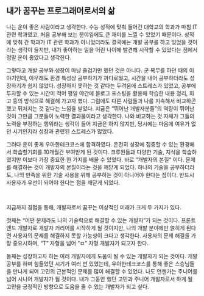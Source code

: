 ## 내가 꿈꾸는 프로그래머로서의 삶

나는 운이 좋은 사람이라고 생각한다.
수능 성적에 맞춰 들어간 대학교의 학과가 마침 IT 관련 학과였고, 처음 공부해 보는 분야임에도 큰 재미를 느낄 수 있었기 때문이다.
성적에 맞춰 간 학과가 IT 관련 학과가 아니었더라도 결국에는 개발 공부를 하고 있었을 것이라는 생각이 들지만, 내가 좋아하는 일을 어린 나이에 발견해 시작할 수 있었다는 점에서 정말 운이 좋았다고 생각한다.

그렇다고 개발 공부와 성장이 마냥 즐겁기만 했던 것은 아니다. 군 복무를 하던 때의 이야기인데, 아무래도 환경 특성상 공부하기가 까다로웠고, 시간을 내어 공부하더라도 성장하기가 쉽지 않았다. 성장하지 못하는 것 같다는 두려움에 스트레스가 있었고, 공부에 투자할 수 있는 시간이 적어 평일 야간에 블로그 포스팅을 활용해 학습한 내용 정리, 회고 등의 방식으로 해결해 가고자 했다. 그럼에도 다른 사람들과 나를 지속해서 비교하곤 했고 뒤처지는 것 같다는 느낌을 받았다.
지금은 “뛰어난 개발자분들”의 역량이 뛰어난 것이 그만큼 그분들이 노력한 결과물이라고 생각한다. 나와 비교하는 것 자체가 그들의 노력을 부정하는 행위라는 생각이 들어 지금은 하지 않지만, 당시에는 마음에 여유가 없던 시기인지라 성장과 관련된 스트레스가 많았다.

그러다 운이 좋게 우아한테크코스에 합격하였다. 온전히 성장에 집중할 수 있는 환경에서 학습할기회를 10개월간 부여받게 된 것이다. 크루원들과 다양한 기술, 지식을 학습하였지만 이보다 가장 중요한 한 가지를 배울 수 있었다. 바로 “개발자의 본질“ 이다. 문제를 해결하는 것이 개발자의 본질이라는 것을 깨닫게 되었다.
하나의 기술을 공부하더라도, 나의 만족을 위한 기술 사용을 위해 공부하는 것이 아니어야 한다는 점이다. 반드시 사용자가 우선이 되어야 한다는 점을 깨닫게 되었다.

<br/>

지금까지 경험을 통해, 개발자로서 꿈꾸는 이상적인 미래가 크게 두 가지가 있다.

첫째는 “어떤 문제라도 나의 기술력으로 해결할 수 있는 개발자”가 되는 것이다. 프론트엔드 개발자로 개발자 커리어를 시작하게 될 것이지만, 나의 개발 분야에만 얽히게 된다면 사용자의 문제를 해결하지 못할 가능성이 크다고 생각한다. 사용자의 문제 해결을 가장 중요시하며, “T” 자형을 넘어 “ㅁ” 자형 개발자가 되고자 한다.

둘째는 성장하고자 하는 여러 개발자에게 도움이 될 수 있는 개발자가 되는 것이다. 개발 공부를 하며 힘들었던 시기가 여러 번 있었는데, 우아한테크코스를 통해 좋은 스승님들을 만나게 되어 고민의 근본적인 문제를 많이 해결할 수 있었다. 나도 언젠가는 주니어를 넘어 시니어 개발자가 될 것이다. 내가 그동안 했던 고민과 주니어 개발자로서 하게 될 고민을 긍정적인 방향으로 도움을 줄 수 있는 개발자가 되고 싶다.
